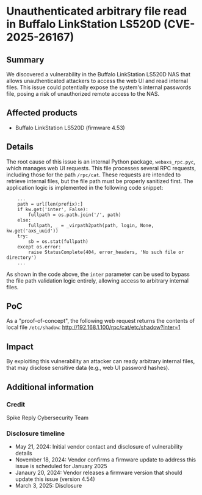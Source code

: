 # Unauthenticated arbitrary file read in Buffalo LinkStation LS520D (CVE-2025-26167) #

## Summary
We discovered a vulnerability in the Buffalo LinkStation LS520D NAS that allows unauthenticated attackers to access the web UI and read internal files. This issue could potentially expose the system's internal passwords file, posing a risk of unauthorized remote access to the NAS.

## Affected products
* Buffalo LinkStation LS520D (firmware 4.53)

## Details

The root cause of this issue is an internal Python package, `webaxs_rpc.pyc`, which manages web UI requests. This file processes several RPC requests, including those for the path `/rpc/cat`. These requests are intended to retrieve internal files, but the file path must be properly sanitized first. The application logic is implemented in the following code snippet:


```
	...
    path = url[len(prefix):]
    if kw.get('inter', False):
        fullpath = os.path.join('/', path)
    else:
        fullpath, _ = _virpath2path(path, login, None, kw.get('axs_uuid'))
    try:
        sb = os.stat(fullpath)
    except os.error:
        raise StatusComplete(404, error_headers, 'No such file or directory')
	...
```

As shown in the code above, the `inter` parameter can be used to bypass the file path validation logic entirely, allowing access to arbitrary internal files.

## PoC
As a "proof-of-concept", the following web request returns the contents of local file `/etc/shadow`: http://192.168.1.100/rpc/cat/etc/shadow?inter=1 

## Impact
By exploiting this vulnerability an attacker can ready arbitrary internal files, that may disclose sensitive data (e.g., web UI password hashes).

## Additional information

### Credit
Spike Reply Cybersecurity Team

### Disclosure timeline
- May 21, 2024: Initial vendor contact and disclosure of vulnerability details
- November 18, 2024: Vendor confirms a firmware update to address this issue is scheduled for January 2025
- Janaury 20, 2024: Vendor releases a firmware version that should update this issue (version 4.54)
- March 3, 2025: Disclosure
